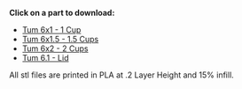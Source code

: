 **Click on a part to download:**

- [Tum 6x1 - 1 Cup](https://github.com/PetTutor/PetTutor-Mini-Parts/blob/main/Canister/Tum%206.1%20-%201%20cup%20Canister.stl)
- [Tum 6x1.5 - 1.5 Cups](https://github.com/PetTutor/PetTutor-Mini-Parts/blob/main/Canister/Tum%206x1.5%20-%201.5%20Cup%20Canister.stl)
- [Tum 6x2 - 2 Cups](https://github.com/PetTutor/PetTutor-Mini-Parts/blob/main/Canister/Tum%206x2%20-%202%20Cup%20Canister.stl)
- [Tum 6.1 - Lid](https://github.com/PetTutor/PetTutor-Mini-Parts/blob/main/Canister/Tum%206.1%20-%20Lid.stl)

All stl files are printed in PLA at .2 Layer Height and 15% infill. 
